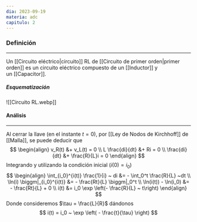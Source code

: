 ```yaml
---
dia: 2023-09-19
materia: adc
capitulo: 2
---
```

### Definición
---
Un [[Circuito eléctrico|circuito]] RL de [[Circuito de primer orden|primer orden]] es un circuito eléctrico compuesto de un [[Inductor]] y un [[Capacitor]].

##### Esquematización
![[Circuito RL.webp]]

#### Análisis
---
Al cerrar la llave (en el instante $t=0$), por [[Ley de Nodos de Kirchhoff]] de [[Malla]], se puede deducir que $$ \begin{align} 
	         v_R(t) &+ v_L(t) = 0 \\
	L \frac{di}{dt} &+ Ri = 0 \\
	  \frac{di}{dt} &+ \frac{R}{L}i = 0
\end{align} $$
Integrando y utilizando la condición inicial ($i(0) = i_0$) $$ \begin{align} 
	\int_{i_0}^{i(t)} \frac{1}{i} ~ di &= - \int_0^t \frac{R}{L} ~dt \\
	\ln(i) \biggm|_{i_0}^{i(t)} &= - \frac{Rt}{L} \biggm|_0^t \\
	\ln(i(t)) - \ln(i_0) &= - \frac{Rt}{L}  + 0 \\ 
	i(t) &= i_0 \exp \left(- \frac{R}{L} ~ t\right)
\end{align} $$
Donde consideremos $\tau = \frac{L}{R}$ dándonos $$ i(t) = i_0 ~ \exp \left( - \frac{t}{\tau} \right) $$